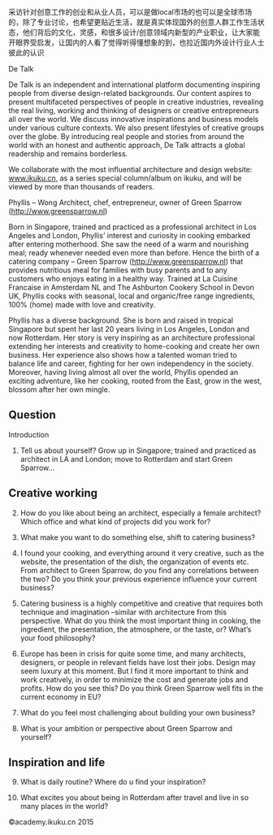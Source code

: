 采访针对创意工作的创业和从业人员，可以是做local市场的也可以是全球市场的，除了专业讨论，也希望更贴近生活，就是真实体现国外的创意人群工作生活状态，他们背后的文化，灵感，和很多设计/创意领域内新型的产业职业，让大家能开眼界受启发，让国内的人看了觉得听得懂想象的到，也拉近国内外设计行业人士彼此的认识  



De Talk

De Talk is an independent and international platform documenting inspiring people from diverse design-related backgrounds. Our content aspires to present multifaceted perspectives of people in creative industries, revealing the real living, working and thinking of designers or creative entrepreneurs all over the world. We discuss innovative inspirations and business models under various culture contexts. We also present lifestyles of creative groups over the globe. By introducing real people and stories from around the world with an honest and authentic approach, De Talk attracts a global readership and remains borderless.

We collaborate with the most influential architecture and design website: www.ikuku.cn, as a series special column/album on ikuku, and will be viewed by more than thousands of readers. 



Phyllis – Wong
Architect, chef, entrepreneur, owner of Green Sparrow (http://www.greensparrow.nl)

Born in Singapore, trained and practiced as a professional architect in Los Angeles and London, Phyllis’ interest and curiosity in cooking embarked after entering motherhood.  She saw the need of a warm and nourishing meal; ready whenever needed even more than before.  Hence the birth of a catering company – Green Sparrow (http://www.greensparrow.nl) that provides nutritious meal for families with busy parents and to any customers who enjoys eating in a healthy way.  Trained at La Cuisine Francaise in Amsterdam NL and The Ashburton Cookery School in Devon UK, Phyllis cooks with seasonal, local and organic/free range ingredients, 100% (home) made with love and creativity.

Phyllis has a diverse background.  She is born and raised in tropical Singapore but spent her last 20 years living in Los Angeles, London and now Rotterdam. Her story is very inspiring as an architecture professional extending her interests and creativity to home-cooking and create her own business. Her experience also shows how a talented woman tried to balance life and career, fighting for her own independency in the society. Moreover, having living almost all over the world, Phyllis opended an exciting adventure, like her cooking, rooted from the East, grow in the west, blossom after her own mingle. 


## Question

Introduction
1. Tell us about yourself?
Grow up in Singapore; trained and practiced as architect in LA and London; move to Rotterdam and start Green Sparrow…

## Creative working
2. How do you like about being an architect, especially a female architect? Which office and what kind of projects did you work for? 

3. What make you want to do something else, shift to catering business?

4. I found your cooking, and everything around it very creative, such as the website, the presentation of the dish, the organization of events etc. From architect to Green Sparrow, do you find any correlations between the two? Do you think your previous experience influence your current business?

5. Catering business is a highly competitive and creative that requires both technique and imagination –similar with architecture from this perspective. What do you think the most important thing in cooking, the ingredient, the presentation, the atmosphere, or the taste, or? What’s your food philosophy? 

6. Europe has been in crisis for quite some time, and many architects, designers, or people in relevant fields have lost their jobs. Design may seem luxury at this moment. But I find it more important to think and work creatively, in order to minimize the cost and generate jobs and profits. How do you see this? Do you think Green Sparrow well fits in the current economy in EU? 

7. What do you feel most challenging about building your own business?

8. What is your ambition or perspective about Green Sparrow and yourself?

## Inspiration and life
9. What is daily routine? Where do u find your inspiration?

10. What excites you about being in Rotterdam after travel and live in so many places in the world?
 

&copy;academy.ikuku.cn 2015



